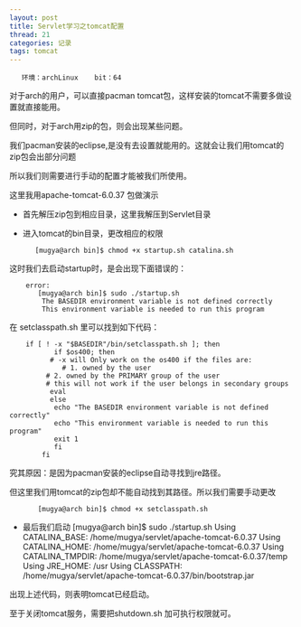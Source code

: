 ```yaml
---
layout: post
title: Servlet学习之tomcat配置
thread: 21
categories: 记录
tags: tomcat
---
```



       环境：archLinux    bit：64

  对于arch的用户，可以直接pacman tomcat包，这样安装的tomcat不需要多做设置就直接能用。  
  
  但同时，对于arch用zip的包，则会出现某些问题。  
  
  我们pacman安装的eclipse,是没有去设置就能用的。这就会让我们用tomcat的zip包会出部分问题
  
  所以我们则需要进行手动的配置才能被我们所使用。
  
  这里我用apache-tomcat-6.0.37 包做演示
  
- 首先解压zip包到相应目录，这里我解压到Servlet目录  

- 进入tomcat的bin目录，更改相应的权限   

	     [mugya@arch bin]$ chmod +x startup.sh catalina.sh
          
这时我们去启动startup时，是会出现下面错误的：

        error:
           [mugya@arch bin]$ sudo ./startup.sh 
			The BASEDIR environment variable is not defined correctly
			This environment variable is needed to run this program
			
在 setclasspath.sh 里可以找到如下代码：  
    
		if [ ! -x "$BASEDIR"/bin/setclasspath.sh ]; then
	           if $os400; then
        	  # -x will Only work on the os400 if the files are:
                 # 1. owned by the user
        	 # 2. owned by the PRIMARY group of the user
        	 # this will not work if the user belongs in secondary groups
        	  eval
        	  else
        	   echo "The BASEDIR environment variable is not defined correctly"
        	   echo "This environment variable is needed to run this program"
        	   exit 1
        	   fi
	        fi


究其原因：是因为pacman安装的eclipse自动寻找到jre路径。  
    
但这里我们用tomcat的zip包却不能自动找到其路径。所以我们需要手动更改
    
           [mugya@arch bin]$ chmod +x setclasspath.sh 

- 最后我们启动
        [mugya@arch bin]$ sudo ./startup.sh 
        Using CATALINA_BASE:   /home/mugya/servlet/apache-tomcat-6.0.37
        Using CATALINA_HOME:   /home/mugya/servlet/apache-tomcat-6.0.37
        Using CATALINA_TMPDIR: /home/mugya/servlet/apache-tomcat-6.0.37/temp
        Using JRE_HOME:        /usr
        Using CLASSPATH:       /home/mugya/servlet/apache-tomcat-6.0.37/bin/bootstrap.jar

出现上述代码，则表明tomcat已经启动。

至于关闭tomcat服务，需要把shutdown.sh 加可执行权限就可。






